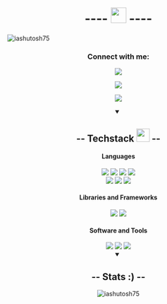 <h1 align="center"> ---- <img src="https://cdn.discordapp.com/emojis/708780901642797076.gif" height="35px"> ----</h1>

<p align="left"> <img src="https://komarev.com/ghpvc/?username=iashutosh75&label=Profile%20views&color=0e75b6&style=flat" alt="iashutosh75" /> </p>

<h3 align="center">Connect with me:</h3>

<p align="center"><a href="#" target="_blank"><img src="https://img.shields.io/badge/-Mail: bro4code@gmail.com-white?style=for-the-badge"></a></p>

<p align="center"><a href="https://linkedin.com/in/iashutosh75" target="_blank"><img src="https://img.shields.io/badge/-Linkedin-silver?style=for-the-badge"></a></p>

<p align="center"><a href="https://instagram.com/iashutos_h" target="_blank"><img src="https://img.shields.io/badge/-Instagram-grey?style=for-the-badge"></a></p>


<div align="center">
<details open>
 
<summary><h2 align="center" > -- Techstack <img src="https://cdn.discordapp.com/emojis/804331814004850698.png?v=1" width="30px"> --</h2></summary>
<h4>Languages</h4>
<img src="https://img.shields.io/badge/-cpp-silver?style=for-the-badge">
<img src="https://img.shields.io/badge/-python-silver?style=for-the-badge">
<img src="https://img.shields.io/badge/-c language-silver?style=for-the-badge">
<img src="https://img.shields.io/badge/-Dart-silver?style=for-the-badge">

<br>
<img src="https://img.shields.io/badge/-HTML 5-grey?style=for-the-badge">
<img src="https://img.shields.io/badge/-CSS-grey?style=for-the-badge">
<img src="https://img.shields.io/badge/-Javascript-grey?style=for-the-badge">

<h4>Libraries and Frameworks</h4>
<!-- <img src="https://img.shields.io/badge/-React-silver?style=for-the-badge"> -->
<img src="https://img.shields.io/badge/-Firebase Database-grey?style=for-the-badge" >
<img src="https://img.shields.io/badge/-Flutter-silver?style=for-the-badge">

<h4>Software and Tools</h4>
<img src="https://img.shields.io/badge/-git-grey?style=for-the-badge">
<img src="https://img.shields.io/badge/-github-grey?style=for-the-badge">
<img src="https://img.shields.io/badge/-vs code-silver?style=for-the-badge">

</details>
</div>

<div  align="center">
<details open>
 
<summary><h2>-- Stats :) -- </h2></summary>
<p><img align="center" src="https://github-readme-stats.vercel.app/api/top-langs?username=iashutosh75&show_icons=true&locale=en&layout=compact" alt="iashutosh75" /></p>

</details>
</div>
